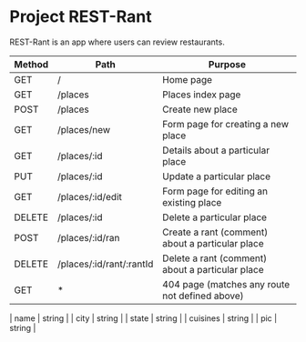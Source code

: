 # Project REST-Rant

REST-Rant is an app where users can review restaurants.

| Method        | Path          |   Purpose    |
| ------------- | ------------- |------------- |
| GET           | /             |   Home page           |
| GET           | /places       |   Places index page         |
| POST          | /places       |   Create new place           |   
| GET           | /places/new   |   Form page for creating a new place           |
| GET           | /places/:id   |   Details about a particular place           |
| PUT           | /places/:id   |   Update a particular place           |
| GET           |/places/:id/edit|  Form page for editing an existing place           |
| DELETE        | /places/:id   |   Delete a particular place           | 
| POST          |/places/:id/ran|   Create a rant (comment) about a particular place           |
| DELETE        |/places/:id/rant/:rantId| Delete a rant (comment) about a particular place             |
| GET           | *             |    404 page (matches any route not defined above)  |

| name | string |
| city | string |
| state | string |
| cuisines | string |
| pic | string |


